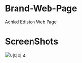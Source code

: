 # Brand-Web-Page
Achlad Ediston Web Page

# ScreenShots

![이미지 4](https://user-images.githubusercontent.com/56250064/104599715-79f67480-56bb-11eb-8619-c75a0e6e4a22.png)
